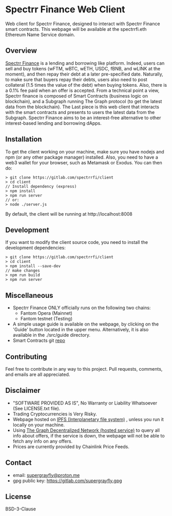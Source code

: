 # Spectrr Finance Web Client

Web client for Spectrr Finance, designed to interact with Spectrr Finance smart contracts. 
This webpage will be available at the spectrrfi.eth Ethereum Name Service domain.

## Overview

<a target="_blank" href="https://ftmscan.com/address/0x60F15A77c39C75918c673b64772dd7849B0b8aAa">Spectrr Finance</a> is a lending and borrowing like platform. Indeed, users can sell and buy tokens (wFTM, wBTC, wETH, USDC, fBNB, and wLINK at the moment), and then repay their debt at a later pre-specified date. Naturally, to make sure that buyers repay their debts, users also need to post collateral (1.5 times the value of the debt) when buying tokens. Also, there is a 0.1% fee paid when an offer is accepted.
From a technical point a view, Spectrr finance is composed of Smart Contracts (business logic on blockchain), and a Subgraph running The Graph protocol (to get the latest data from the blockchain). The Last piece is this web client that interacts with the smart contracts and presents to users the latest data from the Subgraph.
Spectrr Finance aims to be an interest-free alternative to other interest-based lending and borrowing dApps.

## Installation

To get the client working on your machine, make sure
you have nodejs and npm (or any other package manager) installed. 
Also, you need to have a web3 wallet for your browser,
such as Metamask or Exodus. 
You can then do:

```
> git clone https://gitlab.com/spectrrfi/client
> cd client
// Install dependency (express)
> npm install
> npm run server
// or:
> node ./server.js
```
By default, the client will be running at http://localhost:8008

## Development

If you want to modify the client source code,
you need to install the development dependencies:

```
> git clone https://gitlab.com/spectrrfi/client
> cd client
> npm install --save-dev
// make changes
> npm run build 
> npm run server
```

## Miscellaneous

- Spectrr Finance ONLY officially runs on the following two chains:
  - Fantom Opera (Mainnet)
  - Fantom testnet (Testing)
- A simple usage guide is available on the webpage, 
by clicking on the 'Guide' button located in the upper menu.
Alternatively, it is also available in the ./src/guide directory.
- Smart Contracts git [repo](https://gitlab.com/spectrrfi/contracts)

## Contributing

Feel free to contribute in any way to this project.
Pull requests, comments, and emails are all appreciated.

## Disclaimer

- "SOFTWARE PROVIDED AS IS", No Warranty or Liability Whatsoever (See LICENSE.txt file).
- Trading Cryptocurrencies is Very Risky.
- Webpage hosted on
  <a href="https://docs.ipfs.tech/concepts/what-is-ipfs/"
  target="_blank">IPFS (Interplanetary file system)</a>
  , unless you run it locally on your machine.
- Using
  <a href="https://thegraph.com/docs/en/deploying/hosted-service/"
  target="_blank">The Graph Decentralized Network (hosted service)</a>
  to query all info about offers, if the service is down,
  the webpage will not be able to fetch any info on any offers.
- Prices are currently provided by Chainlink Price Feeds.

## Contact

- email: supergrayfly@proton.me
- gpg public key: https://gitlab.com/supergrayfly.gpg

## License

BSD-3-Clause
